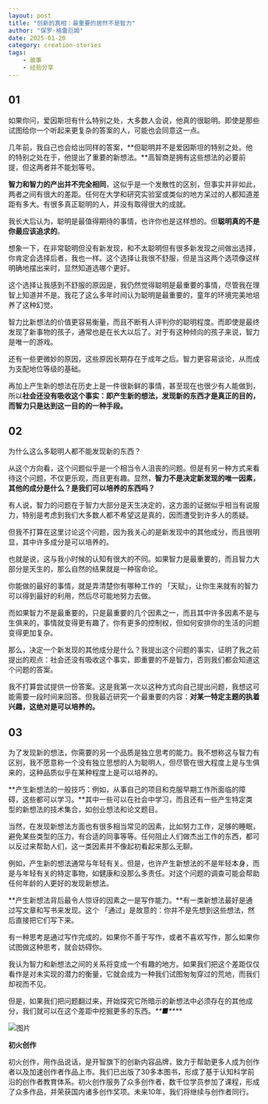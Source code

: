 ```yaml
---
layout: post
title: "创新的真相：最重要的居然不是智力"
author: "保罗·格雷厄姆"
date: 2025-01-20
category: creation-stories
tags: 
    - 故事
    - 经验分享
---
```


## 01

如果你问，爱因斯坦有什么特别之处，大多数人会说，他真的很聪明。即使是那些试图给你一个听起来更复杂的答案的人，可能也会同意这一点。

几年前，我自己也会给出同样的答案，**但聪明并不是爱因斯坦的特别之处。他的特别之处在于，他提出了重要的新想法。**高智商是拥有这些想法的必要前提，但这两者并不能划等号。

**智力和智力的产出并不完全相同**，这似乎是一个发散性的区别，但事实并非如此，两者之间有很大的差距。任何在大学和研究实验室或类似的地方呆过的人都知道差距有多大。有很多真正聪明的人，并没有取得很大的成就。

我长大后认为，聪明是最值得期待的事情，也许你也是这样想的。但**聪明真的不是你最应该追求的**。

想象一下，在非常聪明但没有新发现，和不太聪明但有很多新发现之间做出选择，你肯定会选择后者，我也一样。这个选择让我很不舒服，但是当这两个选项像这样明确地摆出来时，显然知道选哪个更好。

这个选择让我感到不舒服的原因是，我仍然觉得聪明是最重要的事情，尽管我在理智上知道并不是。我花了这么多年时间认为聪明是最重要的，童年的环境完美地培养了这种幻觉。

智力比新想法的价值更容易衡量，而且不断有人评判你的聪明程度。而即使是最终发现了新事物的孩子，通常也是在长大以后了。对于有这种倾向的孩子来说，智力是唯一的游戏。

还有一些更微妙的原因，这些原因长期存在于成年之后。智力更容易谈论，从而成为支配地位等级的基础。

再加上产生新的想法在历史上是一件很新鲜的事情，甚至现在也很少有人能做到，所以**社会还没有吸收这个事实：即产生新的想法，发现新的东西才是真正的目的，而智力只是达到这一目的的一种手段。**

## 02

为什么这么多聪明人都不能发现新的东西？

从这个方向看，这个问题似乎是一个相当令人沮丧的问题。但是有另一种方式来看待这个问题，不仅更乐观，而且更有趣。显然，**智力不是决定新发现的唯一因素，其他的成分是什么？是我们可以培养的东西吗？**

有人说，智力的问题在于智力大部分是天生决定的，这方面的证据似乎相当有说服力，特别是考虑到我们大多数人都不希望这是真的，因而遭受到许多人的质疑。

但我不打算在这里讨论这个问题，因为我关心的是新发现中的其他成分，而且很明显，其中许多成分是可以培养的。

也就是说，这与我小时候的认知有很大的不同。如果智力是最重要的，而且智力大部分是天生的，那么自然的结果就是一种宿命论。

你能做的最好的事情，就是弄清楚你有哪种工作的 「天赋」，让你生来就有的智力可以得到最好的利用，然后尽可能地努力去做。

而如果智力不是最重要的，只是最重要的几个因素之一，而且其中许多因素不是与生俱来的，事情就变得更有趣了。你有更多的控制权，但如何安排你的生活的问题变得更加复杂。

那么，决定一个新发现的其他成分是什么？我提出这个问题的事实，证明了我之前提出的观点：社会还没有吸收这个事实，即重要的不是智力，否则我们都会知道这个问题的答案。

我不打算尝试提供一份答案。这是我第一次以这种方式向自己提出问题，我想这可能需要一段时间来回答。但我最近研究一个最重要的内容：**对某一特定主题的执着兴趣，这绝对是可以培养的。**

## 03

为了发现新的想法，你需要的另一个品质是独立思考的能力。我不想称这与智力有区别，我不愿意称一个没有独立思想的人为聪明人，但尽管在很大程度上是与生俱来的，这种品质似乎在某种程度上是可以培养的。

**产生新想法的一般技巧：例如，从事自己的项目和克服早期工作所面临的障碍，这些都可以学习。**其中一些可以在社会中学习，而且还有一些产生特定类型的新想法的技术集合，如创业想法和论文题目。

当然，在发现新想法方面也有很多相当常见的因素，比如努力工作，足够的睡眠，避免某些类型的压力，有合适的同事等等。任何阻止人们做杰出工作的东西，都可以反过来帮助人们，这一类因素并不像起初看起来那么无聊。

例如，产生新的想法通常与年轻有关。但是，也许产生新想法的不是年轻本身，而是与年轻有关的特定事物，如健康和没那么多责任。对这个问题的调查可能会帮助任何年龄的人更好的发现新想法。

**产生新想法背后最令人惊讶的因素之一是写作能力。**有一类新想法最好是通过写文章和写书来发现。这个 「通过」是故意的：你并不是先想到这些想法，然后直接把它们写下来。

有一种思考是通过写作完成的，如果你不善于写作，或者不喜欢写作，那么如果你试图做这种思考，就会妨碍你。

我认为智力和新想法之间的关系将变成一个有趣的地方。如果我们把这个差距仅仅看作是对未实现的潜力的衡量，它就会成为一种我们试图匆匆穿过的荒地，而我们却视而不见。

但是，如果我们把问题翻过来，开始探究它所暗示的新想法中必须存在的其他成分，我们就可以在这个差距中挖掘更多的东西。***\**\*■\*\**\***

![图片](https://mmbiz.qpic.cn/mmbiz_png/TBCytf4DrCGEcFQPr03YDDBpU2laIedJeIWKS9ibB5cwtH59ibxrkdeckJrqBh6TXdYflYoYgamxlzRWt9D8fIicA/640?wx_fmt=png&tp=webp&wxfrom=5&wx_lazy=1&wx_co=1)


**初火创作**

初火创作，用作品说话，是开智旗下的创新内容品牌，致力于帮助更多人成为创作者以及加速创作者作品上市。我们已出版了30多本图书，形成了基于认知科学前沿的创作者教育体系。初火创作服务了众多创作者，数千位学员参加了课程，形成了众多作品，并荣获国内诸多创作奖项。未来10年，我们将继续与创作者同行。